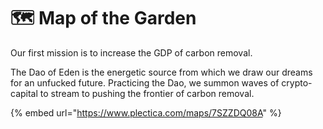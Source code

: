 # 🗺 Map of the Garden

Our first mission is to increase the GDP of carbon removal.

The Dao of Eden is the energetic source from which we draw our dreams for an unfucked future. Practicing the Dao, we summon waves of crypto-capital to stream to pushing the frontier of carbon removal.

{% embed url="https://www.plectica.com/maps/7SZZDQ08A" %}
